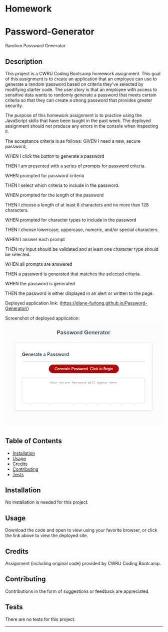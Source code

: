 # Homework


# Password-Generator
Random Password Generator


## Description 

This project is a CWRU Coding Bootcamp homework assignment. This goal of this assignment is to create an application that an employee can use to generate a random password based on criteria they've selected by modifying starter code. The user story is that an employee with access to sensitive data wants to randomly generate a password that meets certain criteria so that they can create a strong password that provides greater security.

The purpose of this homework assignment is to practice using the JavaScript skills that have been taught in the past week. The deployed assignment should not produce any errors in the console when inspecting it.

The acceptance criteria is as follows:
GIVEN I need a new, secure password,

WHEN I click the button to generate a password

THEN I am presented with a series of prompts for password criteria.

WHEN prompted for password criteria

THEN I select which criteria to include in the password.

WHEN prompted for the length of the password

THEN I choose a length of at least 8 characters and no more than 128 characters.

WHEN prompted for character types to include in the password

THEN I choose lowercase, uppercase, numeric, and/or special characters.

WHEN I answer each prompt

THEN my input should be validated and at least one character type should be selected.

WHEN all prompts are answered

THEN a password is generated that matches the selected criteria.

WHEN the password is generated

THEN the password is either displayed in an alert or written to the page.


Deployed application link: (https://diane-furlong.github.io/Password-Generator/)


Screenshot of deployed application:
![Alt text](/Assets/password-generator-screenshot.png?raw=true "Password Generator Screenshot")


## Table of Contents

* [Installation](#installation)
* [Usage](#usage)
* [Credits](#credits)
* [Contributing](#contributing)
* [Tests](#tests)


## Installation

No installation is needed for this project.


## Usage 

Download the code and open to view using your favorite browser, or click the link above to view the deployed site.


## Credits

Assignment (including original code) provided by CWRU Coding Bootcamp.


## Contributing

Contributions in the form of suggestions or feedback are appreciated.


## Tests

There are no tests for this project.

---
